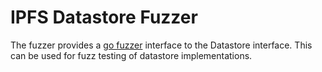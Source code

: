 IPFS Datastore Fuzzer
====

The fuzzer provides a [go fuzzer](https://github.com/dvyukov/go-fuzz) interface
to the Datastore interface. This can be used for fuzz testing of datastore
implementations.
